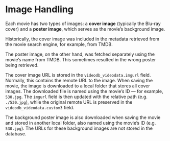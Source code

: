 # Image Handling

Each movie has two types of images: a **cover image** (typically the Blu-ray cover) and a **poster image**, which serves as the movie’s background image.

Historically, the cover image was included in the metadata retrieved from the movie search engine, for example, from TMDB.

The poster image, on the other hand, was fetched separately using the movie’s name from TMDB. This sometimes resulted in the wrong poster being retrieved.

The cover image URL is stored in the `videodb_videodata.imgurl` field. Normally, this contains the remote URL to the image. When saving the movie, the image is downloaded to a local folder that stores all cover images. The downloaded file is named using the movie’s ID — for example, `530.jpg`. The `imgurl` field is then updated with the relative path (e.g. `./530.jpg`), while the original remote URL is preserved in the `videodb_videodata.custom3` field.

The background poster image is also downloaded when saving the movie and stored in another local folder, also named using the movie’s ID (e.g. `530.jpg`). The URLs for these background images are not stored in the database.

